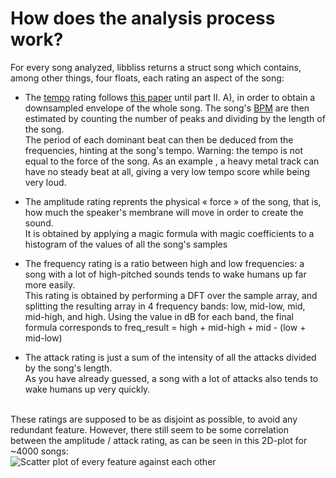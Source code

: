 # How does the analysis process work?

For every song analyzed, libbliss returns a struct song which contains, among other things,
four floats, each rating an aspect of the song:

* The [tempo](https://en.wikipedia.org/wiki/Tempo "link to wikipedia") rating follows [this paper](http://www.cs.tut.fi/sgn/arg/klap/sapmeter.pdf "link to the paper") until part II. A), in order to obtain a downsampled envelope of the whole song. The song's [BPM](https://en.wikipedia.org/wiki/Tempo#Beats_per_minute "link to wikipedia BPM's article") are then estimated by counting the number of peaks and dividing by the length of the song.<br />
The period of each dominant beat can then be deduced from the frequencies, hinting at the song's tempo.
Warning: the tempo is not equal to the force of the song. As an example , a heavy metal track can have no steady beat at all, giving a very low tempo score while being very loud.

* The amplitude rating reprents the physical « force » of the song, that is, how much the speaker's membrane will move in order to create the sound.<br />
It is obtained by applying a magic formula with magic coefficients to a histogram of the values of all the song's samples

* The frequency rating is a ratio between high and low frequencies: a song with a lot of high-pitched sounds tends to wake humans up far more easily.<br />
This rating is obtained by performing a DFT over the sample array, and splitting the resulting array in 4 frequency bands: low, mid-low, mid, mid-high, and high.
Using the value in dB for each band, the final formula corresponds to freq\_result = high + mid-high + mid - (low + mid-low)

* The attack rating is just a sum of the intensity of all the attacks divided by the song's length.<br />
As you have already guessed, a song with a lot of attacks also tends to wake humans up very quickly. <br /> <br />

These ratings are supposed to be as disjoint as possible, to avoid any redundant feature.
However, there still seem to be some correlation between the amplitude / attack rating, as can be seen in this 2D-plot for ~4000 songs: <br />
![Scatter plot of every feature against each other](https://lelele.io/correlation_graph.png)
